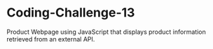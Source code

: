 # Coding-Challenge-13
Product Webpage using JavaScript that displays product information retrieved from an external API.